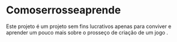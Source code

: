 # Comoserrosseaprende
Este projeto é um projeto sem fins lucrativos apenas para conviver e aprender um pouco mais sobre o prosseço de criação de um jogo .
